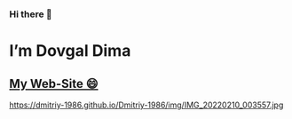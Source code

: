 ### Hi there 👋 
<h1>I’m Dovgal Dima</h1>
<h2>
<a href="https://dovgaldima.pp.ua">
My Web-Site 😄
</a></h2>

https://dmitriy-1986.github.io/Dmitriy-1986/img/IMG_20220210_003557.jpg
